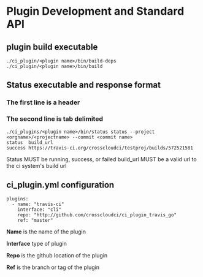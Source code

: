 # Plugin Development and Standard API
## plugin build executable
```
./ci_plugin/<plugin name>/bin/build-deps
./ci_plugin/<plugin name>/bin/build
```
## Status executable and response format
### The first line is a header
### The second line is tab delimited 
```
./ci_plugins/<plugin name>/bin/status status --project <orgname>/<projectname> --commit <commit name> 
status  build_url
success https://travis-ci.org/crosscloudci/testproj/builds/572521581 
```
Status MUST be running, success, or failed
build_url MUST be a valid url to the ci system's build url

## ci_plugin.yml configuration
```
plugins: 
  - name: "travis-ci" 
    interface: "cli" 
    repo: "http://github.com/crosscloudci/ci_plugin_travis_go"
    ref: "master"
```
 **Name** is the name of the plugin
 
 **Interface** type of plugin
 
 **Repo** is the github location of the plugin
 
 **Ref** is the branch or tag of the plugin 

 
